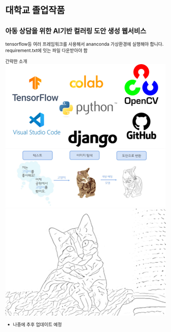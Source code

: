 # 대학교 졸업작품
##  아동 상담을 위한  AI기반 컬러링 도안 생성 웹서비스 



tensorflow등 여러 프레임워크를 사용해서 ananconda 가상환경에 실행해야 합니다.
requirement.txt에 잇는 파일 다운받아야 함 


간략한 소개 
![Alt text](image.png)
![Alt text](image-1.png)
![Alt text](image-2.png)

* 나중에 추후 업데이트 예정